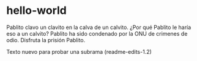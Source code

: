 # hello-world
Pablito clavo un clavito en la calva de un calvito.
¿Por qué Pablito le haría eso a un calvito?
Pablito ha sido condenado por la ONU de crimenes de odio.
Disfruta la prisión Pablito.


Texto nuevo para probar una subrama (readme-edits-1.2)

